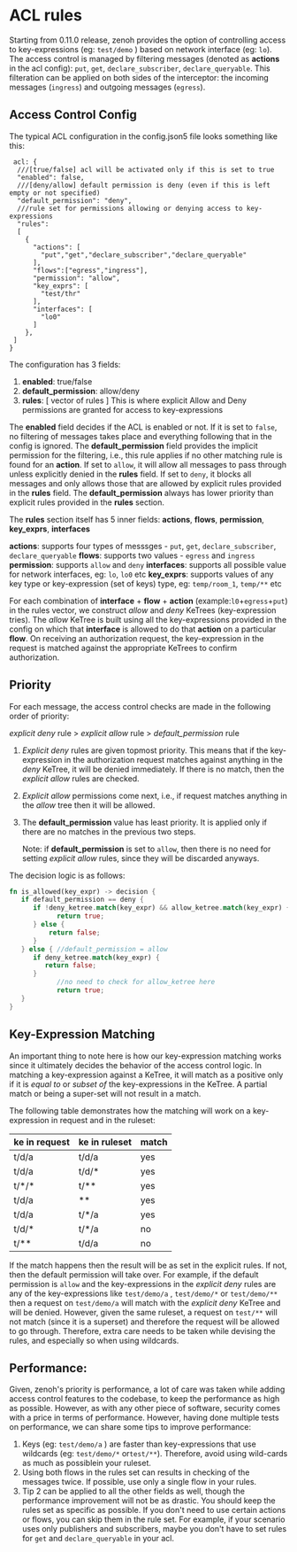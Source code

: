 # ACL rules

Starting from 0.11.0 release, zenoh provides the option of controlling access to key-expressions (eg: `test/demo` ) based on network interface (eg: `lo`). The access control is managed by filtering messages (denoted as **actions** in the acl config): `put`, `get`, `declare_subscriber`, `declare_queryable`. This filteration can be applied on both sides of the interceptor: the incoming messages (`ingress`) and outgoing messages (`egress`).

## Access Control Config

The typical ACL configuration in the config.json5 file looks something like this:

```json5
 acl: {
  ///[true/false] acl will be activated only if this is set to true
  "enabled": false,
  ///[deny/allow] default permission is deny (even if this is left empty or not specified)
  "default_permission": "deny",
  ///rule set for permissions allowing or denying access to key-expressions
  "rules": 
  [
    {
      "actions": [
        "put","get","declare_subscriber","declare_queryable"
      ],
      "flows":["egress","ingress"],
      "permission": "allow",
      "key_exprs": [
        "test/thr"
      ],
      "interfaces": [
        "lo0"
      ]
    },
 ]
}
```

The configuration has 3 fields:

1. **enabled**: true/false
2. **default_permission**: allow/deny 
3. **rules**: [ vector of rules ] This is where explicit Allow and Deny permissions are granted for access to key-expressions

The **enabled** field decides if the ACL is enabled or not. If it is set to `false`, no filtering of messages takes place and everything following that in the config is ignored.
The **default_permission** field provides the implicit permission for the filtering, i.e., this rule applies if no other matching rule is found for an **action**. If set to `allow`, it will allow all messages to pass through unless explicitly denied in the **rules** field. If set to `deny`, it blocks all messages and only allows those that are allowed by explicit rules provided in the **rules** field. The **default_permission** always has lower priority than explicit rules provided in the **rules** section.

The **rules** section itself has 5 inner fields: **actions**, **flows**, **permission**, **key_exprs**, **interfaces**

**actions**: supports four types of messsges - `put`, `get`, `declare_subscriber`, `declare_queryable`
**flows**: supports two values - `egress` and `ingress`
**permission**: supports `allow` and `deny`
**interfaces**: supports all possible value for network interfaces, eg: `lo`, `lo0` etc
**key_exprs**: supports values of any key type or key-expression (set of keys) type, eg: `temp/room_1`, `temp/**` etc


For each combination of **interface** + **flow** + **action**  (example:`l0`+`egress`+`put`) in the rules vector, we construct *allow* and *deny* KeTrees (key-expression tries). The *allow* KeTree is built using all the key-expressions provided in the config on which that **interface** is allowed to do that **action** on a particular **flow**. On receiving an authorization request, the key-expression in the request is matched against the appropriate KeTrees to confirm authorization.

## Priority 
For each message, the access control checks are made in the following order of priority:

*explicit deny* rule > *explicit allow* rule > *default_permission* rule

1. *Explicit deny* rules are given topmost priority. This means that if the key-expression in the  authorization request matches against anything in the *deny* KeTree, it will be denied immediately. If there is no match, then the *explicit allow* rules are checked.
2. *Explicit allow* permissions come next, i.e., if request matches anything in the *allow* tree then it will be allowed.
3. The **default_permission** value has least priority. It is applied only if there are no matches in the previous two steps.
    
    Note: if **default_permission** is set to `allow`, then there is no need for setting *explicit allow* rules, since they will be discarded anyways.
    

The decision logic is as follows:

```rust
fn is_allowed(key_expr) -> decision {
   if default_permission == deny {
      if !deny_ketree.match(key_expr) && allow_ketree.match(key_expr) {
            return true;
      } else {
          return false;
      }
   } else { //default_permission = allow
      if deny_ketree.match(key_expr) {
         return false;
      } 
			//no need to check for allow_ketree here
			return true; 
   }
}
```

## Key-Expression Matching

An important thing to note here is how our key-expression matching works since it ultimately decides the behavior of the access control logic. In matching a key-expression against a KeTree, it will match as a positive only if it is *equal to* or *subset of* the key-expressions in the KeTree. A partial match or being a super-set will not result in a match.

The following table demonstrates how the matching will work on a key-expression in request and in the ruleset:

| ke in request | ke in ruleset | match |
|---------------|---------------|-------|
| t/d/a         | t/d/a         | yes   |
| t/d/a         | t/d/*         | yes   |
| t/\*/\*         | t/**          | yes   |
| t/d/a         | **            | yes   |
| t/d/a         | t/*/a         | yes   |
| t/d/*         | t/*/a         | no    |
| t/**          | t/d/a         | no    |

If the match happens then the result will be as set in the explicit rules. If not, then the default permission will take over. For example, if the default permission is `allow` and the key-expressions in the *explicit deny* rules are any of the key-expressions like `test/demo/a` , `test/demo/*` or `test/demo/**` then a request on `test/demo/a` will match with the *explicit deny* KeTree and will be denied. However, given the same ruleset, a request on `test/**` will not match (since it is a superset) and therefore the request will be allowed to go through. Therefore, extra care needs to be taken while devising the rules, and especially so when using wildcards.


## Performance: 

Given, zenoh's priority is performance, a lot of care was taken while adding access control features to the codebase, to keep the performance as high as possible. However, as with any other piece of software, security comes with a price in terms of performance. However, having done multiple tests on performance, we can share some tips to improve performance:
1. Keys (eg: `test/demo/a` ) are faster than key-expressions that use wildcards (eg: `test/demo/*` or`test/**`). Therefore, avoid using wild-cards as much as possiblein your ruleset.
2. Using both flows in the rules set can results in checking of the messages twice. If possible, use only a single flow in your rules.
3. Tip 2 can be applied to all the other fields as well, though the performance improvement will not be as drastic. You should keep the rules set as specific as possible. If you don't need to use certain actions or flows, you can skip them in the rule set. For example, if your scenario uses only publishers and subscribers, maybe you don't have to set rules for `get` and `declare_queryable` in your acl.


